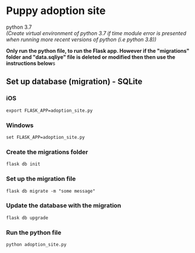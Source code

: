 # Puppy adoption site

python 3.7  
*(Create virtual environment of python 3.7 if time module error is presented when running more recent versions of python (i.e python 3.8))*

**Only run the python file, to run the Flask app. However if the "migrations" folder and "data.sqliye" file is deleted or modified then then use the instructions below**s

## Set up database (migration) - SQLite

### iOS
    export FLASK_APP=adoption_site.py
### Windows
    set FLASK_APP=adoption_site.py

### Create the migrations folder
    flask db init

### Set up the migration file
    flask db migrate -m "some message"

### Update the database with the migration
    flask db upgrade

### Run the python file
    python adoption_site.py